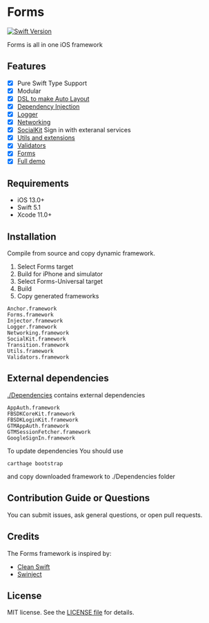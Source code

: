 
Forms
========

[![Swift Version](https://img.shields.io/badge/Swift-5.1-F16D39.svg?style=flat)](https://developer.apple.com/swift)

Forms is all in one iOS framework

## Features

- [x] Pure Swift Type Support
- [x] Modular
- [x] [DSL to make Auto Layout](./Documentation/Anchor.md)
- [x] [Dependency Injection](./Documentation/Injector.md)
- [x] [Logger](./Documentation/Logger.md)
- [x] [Networking](./Documentation/Networking.md)
- [x] [SocialKit](./Documentation/SocialKit.md) Sign in with exteranal services
- [x] [Utils and extensions](./Documentation/Utils.md)
- [x] [Validators](./Documentation/Validators.md)
- [x] [Forms](./Documentation/Forms.md)
- [x] [Full demo](./Documentation/FormsDemo.md)

## Requirements

- iOS 13.0+ 
- Swift 5.1
- Xcode 11.0+

## Installation

Compile from source and copy dynamic framework.
1. Select Forms target
2. Build for iPhone and simulator
3. Select Forms-Universal target
4. Build
5. Copy generated frameworks

```
Anchor.framework
Forms.framework
Injector.framework
Logger.framework
Networking.framework
SocialKit.framework
Transition.framework
Utils.framework
Validators.framework
```

## External dependencies

[./Dependencies](./Dependencies) contains external dependencies

```
AppAuth.framework
FBSDKCoreKit.framework
FBSDKLoginKit.framework
GTMAppAuth.framework
GTMSessionFetcher.framework
GoogleSignIn.framework
```

To update dependencies You should use 

```
carthage bootstrap
```

and copy downloaded framework to ./Dependencies folder

## Contribution Guide or Questions

You can submit issues, ask general questions, or open pull requests.

## Credits

The Forms framework is inspired by:
- [Clean Swift](https://clean-swift.com/)
- [Swinject](https://github.com/Swinject/Swinject)

## License

MIT license. See the [LICENSE file](LICENSE) for details.